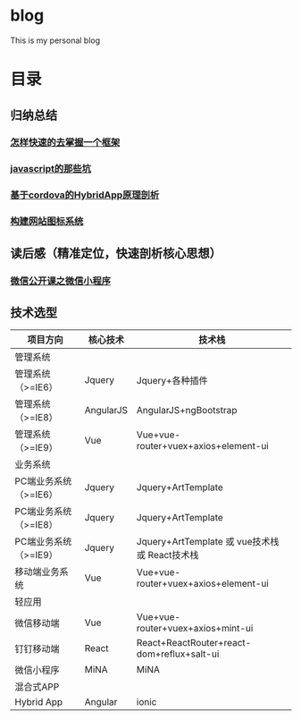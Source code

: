 # blog
This is my personal blog
# 目录
## 归纳总结
### [怎样快速的去掌握一个框架](https://github.com/yaowq/blog/issues/4)
### [javascript的那些坑](https://github.com/yaowq/blog/issues/5)
### [基于cordova的HybridApp原理剖析](https://github.com/yaowq/blog/issues/6)
### [构建网站图标系统](https://github.com/yaowq/blog/issues/7)
## 读后感（精准定位，快速剖析核心思想）
### [微信公开课之微信小程序](https://github.com/yaowq/blog/issues/1)
## 技术选型

项目方向|核心技术|技术栈
---|---|---
管理系统| |
管理系统（>=IE6）|Jquery|Jquery+各种插件
管理系统（>=IE8）|AngularJS|AngularJS+ngBootstrap
管理系统（>=IE9）|Vue|Vue+vue-router+vuex+axios+element-ui
业务系统| |
PC端业务系统（>=IE6）|Jquery|Jquery+ArtTemplate
PC端业务系统（>=IE8）|Jquery|Jquery+ArtTemplate
PC端业务系统（>=IE9）|Jquery|Jquery+ArtTemplate 或 vue技术栈 或 React技术栈
移动端业务系统|Vue|Vue+vue-router+vuex+axios+element-ui
轻应用| |
微信移动端|Vue|Vue+vue-router+vuex+axios+mint-ui
钉钉移动端|React|React+ReactRouter+react-dom+reflux+salt-ui
微信小程序|MiNA|MiNA
混合式APP| |
Hybrid App|Angular|ionic
